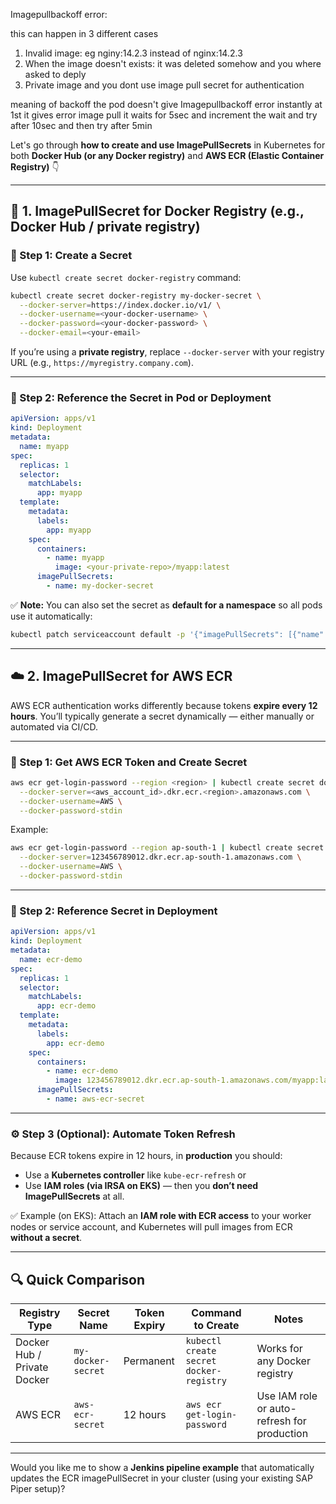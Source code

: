 Imagepullbackoff error:

this can happen in 3 different cases
1. Invalid image: eg nginy:14.2.3 instead of nginx:14.2.3
2. When the image doesn't exists: it was deleted somehow and you where asked to deply
3. Private image and you dont use image pull secret for authentication

meaning of backoff
the pod doesn't give Imagepullbackoff error instantly at 1st it gives error image pull it waits for 5sec and increment the wait and try after 10sec and then try after 5min 
 

Let's go through **how to create and use ImagePullSecrets** in Kubernetes for both **Docker Hub (or any Docker registry)** and **AWS ECR (Elastic Container Registry)** 👇

---

## 🐳 1. ImagePullSecret for **Docker Registry (e.g., Docker Hub / private registry)**

### 🔹 Step 1: Create a Secret

Use `kubectl create secret docker-registry` command:

```bash
kubectl create secret docker-registry my-docker-secret \
  --docker-server=https://index.docker.io/v1/ \
  --docker-username=<your-docker-username> \
  --docker-password=<your-docker-password> \
  --docker-email=<your-email>
```

If you’re using a **private registry**, replace `--docker-server` with your registry URL (e.g., `https://myregistry.company.com`).

---

### 🔹 Step 2: Reference the Secret in Pod or Deployment

```yaml
apiVersion: apps/v1
kind: Deployment
metadata:
  name: myapp
spec:
  replicas: 1
  selector:
    matchLabels:
      app: myapp
  template:
    metadata:
      labels:
        app: myapp
    spec:
      containers:
        - name: myapp
          image: <your-private-repo>/myapp:latest
      imagePullSecrets:
        - name: my-docker-secret
```

✅ **Note:**
You can also set the secret as **default for a namespace** so all pods use it automatically:

```bash
kubectl patch serviceaccount default -p '{"imagePullSecrets": [{"name": "my-docker-secret"}]}'
```

---

## ☁️ 2. ImagePullSecret for **AWS ECR**

AWS ECR authentication works differently because tokens **expire every 12 hours**.
You’ll typically generate a secret dynamically — either manually or automated via CI/CD.

---

### 🔹 Step 1: Get AWS ECR Token and Create Secret

```bash
aws ecr get-login-password --region <region> | kubectl create secret docker-registry aws-ecr-secret \
  --docker-server=<aws_account_id>.dkr.ecr.<region>.amazonaws.com \
  --docker-username=AWS \
  --docker-password-stdin
```

Example:

```bash
aws ecr get-login-password --region ap-south-1 | kubectl create secret docker-registry aws-ecr-secret \
  --docker-server=123456789012.dkr.ecr.ap-south-1.amazonaws.com \
  --docker-username=AWS \
  --docker-password-stdin
```

---

### 🔹 Step 2: Reference Secret in Deployment

```yaml
apiVersion: apps/v1
kind: Deployment
metadata:
  name: ecr-demo
spec:
  replicas: 1
  selector:
    matchLabels:
      app: ecr-demo
  template:
    metadata:
      labels:
        app: ecr-demo
    spec:
      containers:
        - name: ecr-demo
          image: 123456789012.dkr.ecr.ap-south-1.amazonaws.com/myapp:latest
      imagePullSecrets:
        - name: aws-ecr-secret
```

---

### ⚙️ Step 3 (Optional): Automate Token Refresh

Because ECR tokens expire in 12 hours, in **production** you should:

* Use a **Kubernetes controller** like `kube-ecr-refresh` or
* Use **IAM roles (via IRSA on EKS)** — then you **don’t need ImagePullSecrets** at all.

✅ Example (on EKS):
Attach an **IAM role with ECR access** to your worker nodes or service account, and Kubernetes will pull images from ECR **without a secret**.

---

## 🔍 Quick Comparison

| Registry Type               | Secret Name        | Token Expiry | Command to Create                       | Notes                                       |
| --------------------------- | ------------------ | ------------ | --------------------------------------- | ------------------------------------------- |
| Docker Hub / Private Docker | `my-docker-secret` | Permanent    | `kubectl create secret docker-registry` | Works for any Docker registry               |
| AWS ECR                     | `aws-ecr-secret`   | 12 hours     | `aws ecr get-login-password`            | Use IAM role or auto-refresh for production |

---

Would you like me to show a **Jenkins pipeline example** that automatically updates the ECR imagePullSecret in your cluster (using your existing SAP Piper setup)?

